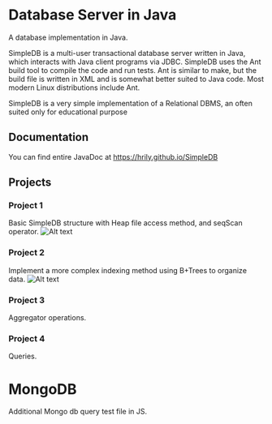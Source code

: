 # Database Server in Java 

A database implementation in Java.

SimpleDB is a multi-user transactional database server written in Java, which interacts with Java client programs via JDBC. SimpleDB uses the Ant build tool to compile the code and run tests. Ant is similar to make, but the build file is written in XML and is somewhat better suited to Java code. Most modern Linux distributions include Ant. 

SimpleDB is a very simple implementation of a Relational DBMS, an often suited only for educational purpose

## Documentation
You can find entire JavaDoc at https://hrily.github.io/SimpleDB

## Projects
### Project 1
Basic SimpleDB structure with Heap file access method, and seqScan operator.
![Alt text](/git-docs/Schema1.JPG ) 

### Project 2
Implement a more complex indexing method using B+Trees to organize data. 
![Alt text](/git-docs/Schema2.JPG )

### Project 3
Aggregator operations.

### Project 4
Queries.

# MongoDB
Additional Mongo db query test file in JS.
